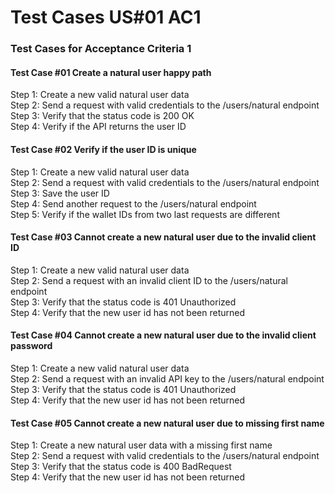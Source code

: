# Test Cases US#01 AC1

### Test Cases for Acceptance Criteria 1

#### Test Case #01 Create a natural user happy path
Step 1: Create a new valid natural user data <br>
Step 2: Send a request with valid credentials to the /users/natural endpoint <br>
Step 3: Verify that the status code is 200 OK <br>
Step 4: Verify if the API returns the user ID <br>

#### Test Case #02 Verify if the user ID is unique
Step 1: Create a new valid natural user data <br>
Step 2: Send a request with valid credentials to the /users/natural endpoint <br>
Step 3: Save the user ID <br>
Step 4: Send another request to the /users/natural endpoint <br>
Step 5: Verify if the wallet IDs from two last requests are different <br>
 
#### Test Case #03 Cannot create a new natural user due to the invalid client ID
Step 1: Create a new valid natural user data <br>
Step 2: Send a request with an invalid client ID to the /users/natural endpoint <br>
Step 3: Verify that the status code is 401 Unauthorized <br>
Step 4: Verify that the new user id has not been returned <br>

#### Test Case #04 Cannot create a new natural user due to the invalid client password
Step 1: Create a new valid natural user data <br>
Step 2: Send a request with an invalid API key to the /users/natural endpoint <br>
Step 3: Verify that the status code is 401 Unauthorized <br>
Step 4: Verify that the new user id has not been returned <br>

#### Test Case #05 Cannot create a new natural user due to missing first name
Step 1: Create a new natural user data with a missing first name <br>
Step 2: Send a request with valid credentials to the /users/natural endpoint <br>
Step 3: Verify that the status code is 400 BadRequest <br>
Step 4: Verify that the new user id has not been returned <br>
